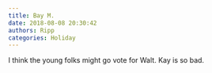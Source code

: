 ```yaml
---
title: Bay M.
date: 2018-08-08 20:30:42
authors: Ripp
categories: Holiday
---
```


 I think the young folks might go vote for Walt. Kay is so bad.
